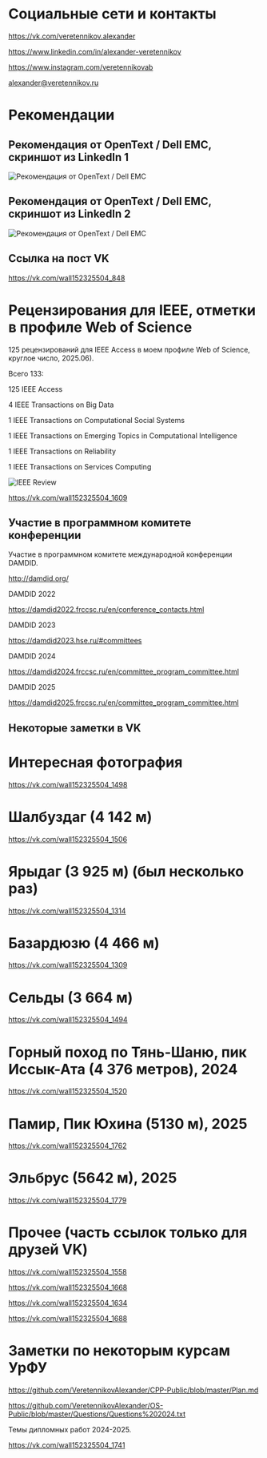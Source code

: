 # Социальные сети и контакты

https://vk.com/veretennikov.alexander

https://www.linkedin.com/in/alexander-veretennikov

https://www.instagram.com/veretennikovab

alexander@veretennikov.ru

# Рекомендации

## Рекомендация от OpenText / Dell EMC, скриншот из LinkedIn 1

![Рекомендация от OpenText / Dell EMC](https://github.com/VeretennikovAlexander/AboutMe/blob/master/LinkedIn1.jpg)

## Рекомендация от OpenText / Dell EMC, скриншот из LinkedIn 2

![Рекомендация от OpenText / Dell EMC](https://github.com/VeretennikovAlexander/AboutMe/blob/master/LinkedIn20200804.jpg)

## Ссылка на пост VK

https://vk.com/wall152325504_848

# Рецензирования для IEEE, отметки в профиле Web of Science

125 рецензирований для IEEE Access в моем профиле Web of Science, круглое число, 2025.06).

Всего 133:

125 IEEE Access

4 IEEE Transactions on Big Data

1 IEEE Transactions on Computational Social Systems

1 IEEE Transactions on Emerging Topics in Computational Intelligence

1 IEEE Transactions on Reliability

1 IEEE Transactions on Services Computing

![IEEE Review](https://github.com/VeretennikovAlexander/AboutMe/blob/master/IEEE133_2025_06.jpg)

https://vk.com/wall152325504_1609

## Участие в программном комитете конференции

Участие в программном комитете международной конференции DAMDID.

http://damdid.org/

DAMDID 2022

https://damdid2022.frccsc.ru/en/conference_contacts.html

DAMDID 2023

https://damdid2023.hse.ru/#committees

DAMDID 2024

https://damdid2024.frccsc.ru/en/committee_program_committee.html

DAMDID 2025

https://damdid2025.frccsc.ru/en/committee_program_committee.html

## Некоторые заметки в VK

# Интересная фотография

https://vk.com/wall152325504_1498

# Шалбуздаг (4 142 м)

https://vk.com/wall152325504_1506

# Ярыдаг (3 925 м) (был несколько раз)

https://vk.com/wall152325504_1314

# Базардюзю (4 466 м)

https://vk.com/wall152325504_1309

# Сельды (3 664 м)

https://vk.com/wall152325504_1494

# Горный поход по Тянь-Шаню, пик Иссык-Ата (4 376 метров), 2024

https://vk.com/wall152325504_1520

# Памир, Пик Юхина (5130 м), 2025

https://vk.com/wall152325504_1762

# Эльбрус (5642 м), 2025

https://vk.com/wall152325504_1779

# Прочее (часть ссылок только для друзей VK)

https://vk.com/wall152325504_1558

https://vk.com/wall152325504_1668

https://vk.com/wall152325504_1634

https://vk.com/wall152325504_1688

# Заметки по некоторым курсам УрФУ

https://github.com/VeretennikovAlexander/CPP-Public/blob/master/Plan.md

https://github.com/VeretennikovAlexander/OS-Public/blob/master/Questions/Questions%202024.txt

Темы дипломных работ 2024-2025.

https://vk.com/wall152325504_1741
